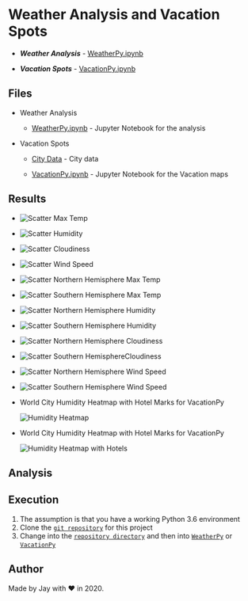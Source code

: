 # Weather Analysis and Vacation Spots

- **_Weather Analysis_** - [WeatherPy.ipynb](WeatherPy/WeatherPy.ipynb)

- **_Vacation Spots_** - [VacationPy.ipynb](VacationPy/VacationPy.ipynb)

## Files

- Weather Analysis

  - [WeatherPy.ipynb](WeatherPy/WeatherPy.ipynb) - Jupyter Notebook for the analysis

- Vacation Spots

  - [City Data](WeatherPy/output_data/cities.csv) - City data

  - [VacationPy.ipynb](VacationPy/VacationPy.ipynb) - Jupyter Notebook for the Vacation maps

## Results

- ![Scatter Max Temp](WeatherPy/images/scatter_max_temp.png)
- ![Scatter Humidity](WeatherPy/images/scatter_humidity.png)
- ![Scatter Cloudiness](WeatherPy/images/scatter_cloudiness.png)
- ![Scatter Wind Speed](WeatherPy/images/scatter_wind_speed.png)
- ![Scatter Northern Hemisphere Max Temp](WeatherPy/images/scatter_nh_max_temp.png)
- ![Scatter Southern Hemisphere Max Temp](WeatherPy/images/scatter_sh_max_temp.png)
- ![Scatter Northern Hemisphere Humidity](WeatherPy/images/scatter_nh_humidity.png)
- ![Scatter Southern Hemisphere Humidity](WeatherPy/images/scatter_sh_humidity.png)
- ![Scatter Northern Hemisphere Cloudiness](WeatherPy/images/scatter_nh_cloudiness.png)
- ![Scatter Southern HemisphereCloudiness](WeatherPy/images/scatter_sh_cloudiness.png)
- ![Scatter Northern Hemisphere Wind Speed](WeatherPy/images/scatter_nh_wind_speed.png)
- ![Scatter Southern Hemisphere Wind Speed](WeatherPy/images/scatter_sh_wind_speed.png)

- World City Humidity Heatmap with Hotel Marks for VacationPy

  ![Humidity Heatmap](VacationPy/images/heatmap_world_humidity.png)

- World City Humidity Heatmap with Hotel Marks for VacationPy

  ![Humidity Heatmap with Hotels](VacationPy/images/heatmap_world_humidity_marker.png)

## Analysis

## Execution

1. The assumption is that you have a working Python 3.6 environment
1. Clone the [`git repository`](https://github.com/jayhjman/python-api-challenge) for this project
1. Change into the [`repository directory`](https://github.com/jayhjman/python-api-challenge) and then into [`WeatherPy`](WeatherPy/) or [`VacationPy`](VacationPy/)

## Author

Made by Jay with :heart: in 2020.
